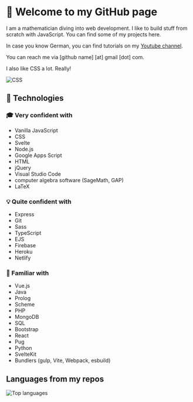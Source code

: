 # :wave: Welcome to my GitHub page

I am a mathematician diving into web development. I like to build stuff from scratch with JavaScript. You can find some of my projects here.

In case you know German, you can find tutorials on my [Youtube channel](https://www.youtube.com/c/ScriptRaccoon).

You can reach me via [github name] [at] gmail [dot] com.

I also like CSS a lot. Really!

![CSS](http://2.bp.blogspot.com/-41v6n3Vaf5s/UeRN_XJ0keI/AAAAAAAAN2Y/YxIHhddGiaw/s1600/css.gif)

## :test_tube: Technologies 

### :mortar_board: Very confident with
 
- Vanilla JavaScript
- CSS
- Svelte
- Node.js
- Google Apps Script
- HTML
- jQuery
- Visual Studio Code
- computer algebra software (SageMath, GAP)
- LaTeX

### :bulb: Quite confident with
- Express
- Git
- Sass
- TypeScript
- EJS
- Firebase
- Heroku
- Netlify

### :hammer: Familiar with

- Vue.js
- Java
- Prolog
- Scheme
- PHP
- MongoDB
- SQL
- Bootstrap
- React
- Pug
- Python
- SvelteKit
- Bundlers (gulp, Vite, Webpack, esbuild)

## Languages from my repos

![Top languages](https://github-readme-stats.vercel.app/api/top-langs/?username=ScriptRaccoon&langs_count=10)
